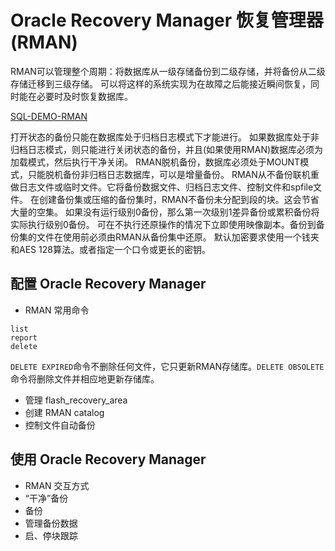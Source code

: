 # Oracle Recovery Manager 恢复管理器(RMAN)

RMAN可以管理整个周期：将数据库从一级存储备份到二级存储，并将备份从二级存储迁移到三级存储。
可以将这样的系统实现为在故障之后能接近瞬间恢复，同时能在必要时及时恢复数据库。

[SQL-DEMO-RMAN](../../sql_demo/backup/rman.sql)

打开状态的备份只能在数据库处于归档日志模式下才能进行。
如果数据库处于非归档日志模式，则只能进行关闭状态的备份，并且(如果使用RMAN)数据库必须为加载模式，然后执行干净关闭。
RMAN脱机备份，数据库必须处于MOUNT模式，只能脱机备份非归档日志数据库，可以是增量备份。
RMAN从不备份联机重做日志文件或临时文件。它将备份数据文件、归档日志文件、控制文件和spfile文件。
在创建备份集或压缩的备份集时，RMAN不备份未分配到段的块。这会节省大量的空集。
如果没有运行级别0备份，那么第一次级别1差异备份或累积备份将实际执行级别0备份。
可在不执行还原操作的情况下立即使用映像副本。备份到备份集的文件在使用前必须由RMAN从备份集中还原。
默认加密要求使用一个钱夹和AES 128算法。或者指定一个口令或更长的密钥。


## 配置 Oracle Recovery Manager


- RMAN 常用命令

```oracle
list
report
delete
```
`DELETE EXPIRED`命令不删除任何文件，它只更新RMAN存储库。`DELETE OBSOLETE`命令将删除文件并相应地更新存储库。

- 管理 flash_recovery_area
- 创建 RMAN catalog
- 控制文件自动备份


## 使用 Oracle Recovery Manager


- RMAN 交互方式
- “干净”备份
- 备份
- 管理备份数据
- 启、停块跟踪


